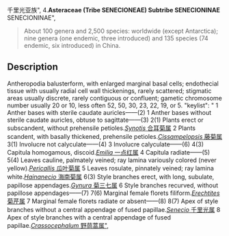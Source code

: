 千里光亚族",
4.**Asteraceae (Tribe SENECIONEAE) Subtribe SENECIONINAE** SENECIONINAE",

> About 100 genera and 2,500 species: worldwide (except Antarctica); nine genera (one endemic, three introduced) and 135 species (74 endemic, six introduced) in China.

## Description
Antheropodia balusterform, with enlarged marginal basal cells; endothecial tissue with usually radial cell wall thickenings, rarely scattered; stigmatic areas usually discrete, rarely contiguous or confluent; gametic chromosome number usually 20 or 10, less often 52, 50, 30, 23, 22, 19, or 5.
  "keylist": "
1 Anther bases with sterile caudate auricles——(2)
1 Anther bases without sterile caudate auricles, obtuse to sagittate——(3)
2(1) Plants erect or subscandent, without prehensile petioles.[*Synotis* 合耳菊属](Synotis.md)
2 Plants scandent, with basally thickened, prehensile petioles.[*Cissampelopsis* 藤菊属](Cissampelopsis.md)
3(1) Involucre not calyculate——(4)
3 Involucre calyculate——(6)
4(3) Capitula homogamous, discoid.[*Emilia* 一点红属](Emilia.md)
4 Capitula radiate——(5)
5(4) Leaves cauline, palmately veined; ray lamina variously colored (never yellow).[*Pericallis* 瓜叶菊属](Pericallis.md)
5 Leaves rosulate, pinnately veined; ray lamina white.[*Hainanecio* 海南菊属](Hainanecio.md)
6(3) Style branches erect, with long, subulate, papillose appendages.[*Gynura* 菊三七属](Gynura.md)
6 Style branches recurved, without papillose appendages——(7)
7(6) Marginal female florets filiform.[*Erechtites* 菊芹属](Erechtites.md)
7 Marginal female florets radiate or absent——(8)
8(7) Apex of style branches without a central appendage of fused papillae.[*Senecio* 千里光属](Senecio.md)
8 Apex of style branches with a central appendage of fused papillae.[*Crassocephalum* 野茼蒿属",](Crassocephalum.md)
